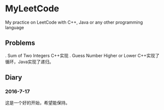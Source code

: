 # MyLeetCode
My practice on LeetCode with C++, Java or any other programming language

## Problems

. Sum of Two Integers             C++实现
. Guess Number Higher or Lower    C++实现了循环，Java实现了递归。


## Diary
### 2016-7-17
  这是一个好的开始，希望能保持。

